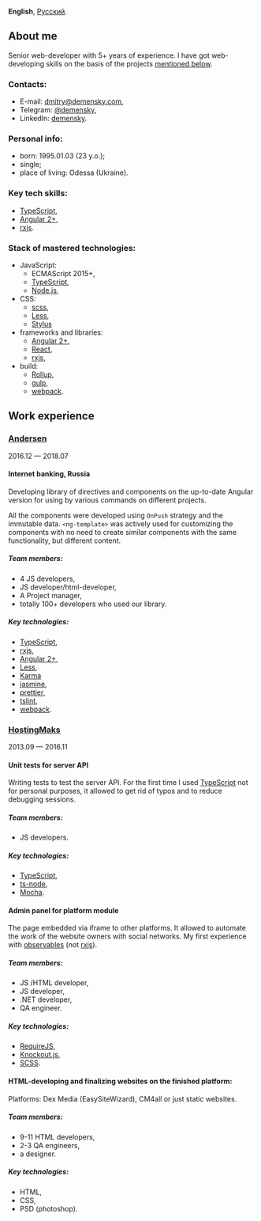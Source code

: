 **English**, [Русский](../).

## About me

Senior web-developer with 5+ years of experience. I have got web-developing
skills on the basis of the projects [mentioned below](#work-experience).

### Contacts:

-   E-mail: [dmitry@demensky.com],
-   Telegram: [@demensky],
-   LinkedIn: [demensky](https://www.linkedin.com/in/demensky/).

[dmitry@demensky.com]: mailto:dimonsoft.info@gmail.com
[@demensky]: https://t.me/demensky

### Personal info:

-   born: 1995.01.03 (23 y.o.);
-   single;
-   place of living: Odessa (Ukraine).

### Key tech skills:

-   [TypeScript],
-   [Angular 2+],
-   [rxjs].

### Stack of mastered technologies:

-   JavaScript:
    -   ECMAScript 2015+,
    -   [TypeScript],
    -   [Node.js],
-   CSS:
    -   [scss],
    -   [Less],
    -   [Stylus]
-   frameworks and libraries:
    -   [Angular 2+],
    -   [React],
    -   [rxjs],
-   build:
    -   [Rollup],
    -   [gulp],
    -   [webpack].

## Work experience

### [Andersen](https://www.andersenlab.com/)

2016.12 — 2018.07

#### Internet banking, Russia

Developing library of directives and components on the up-to-date Angular
version for using by various commands on different projects.

All the components were developed using `OnPush` strategy and the immutable
data. `<ng-template>` was actively used for customizing the components with no
need to create similar components with the same functionality, but different
content.

##### Team members:

-   4 JS developers,
-   JS developer/html-developer,
-   A Project manager,
-   totally 100+ developers who used our library.

##### Key technologies:

-   [TypeScript],
-   [rxjs],
-   [Angular 2+],
-   [Less],
-   [Karma]
-   [jasmine],
-   [prettier],
-   [tslint],
-   [webpack].

### [HostingMaks](http://hostingmaks.com/)

2013.09 — 2016.11

#### Unit tests for server API

Writing tests to test the server API. For the first time I used [TypeScript] not
for personal purposes, it allowed to get rid of typos and to reduce debugging
sessions.

##### Team members:

-   JS developers.

##### Key technologies:

-   [TypeScript],
-   [ts-node],
-   [Mocha].

#### Admin panel for platform module

The page embedded via iframe to other platforms. It allowed to automate the work
of the website owners with social networks. My first experience with
[observables][knockout-observables] (not [rxjs]).

##### Team members:

-   JS /HTML developer,
-   JS developer,
-   .NET developer,
-   QA engineer.

##### Key technologies:

-   [RequireJS],
-   [Knockout.js],
-   [SCSS].

#### HTML-developing and finalizing websites on the finished platform:

Platforms: Dex Media (EasySiteWizard), CM4all or just static websites.

##### Team members:

-   9-11 HTML developers,
-   2-3 QA engineers,
-   a designer.

##### Key technologies:

-   HTML,
-   CSS,
-   PSD (photoshop).

[typescript]: https://www.typescriptlang.org/
[angular 2+]: https://angular.io/
[rxjs]: https://github.com/ReactiveX/rxjs/
[less]: http://lesscss.org/
[webpack]: https://webpack.js.org/
[karma]: https://karma-runner.github.io/
[jasmine]: https://jasmine.github.io/
[prettier]: https://prettier.io/
[tslint]: https://github.com/palantir/tslint
[ts-node]: https://github.com/TypeStrong/ts-node
[mocha]: https://mochajs.org/
[knockout-observables]: http://knockoutjs.com/documentation/observables.html
[requirejs]: https://requirejs.org/
[knockout.js]: http://knockoutjs.com/
[scss]: https://sass-lang.com/
[react]: https://reactjs.org/
[node.js]: https://nodejs.org/
[gulp]: https://gulpjs.com/
[stylus]: http://stylus-lang.com/
[rollup]: https://rollupjs.org/
